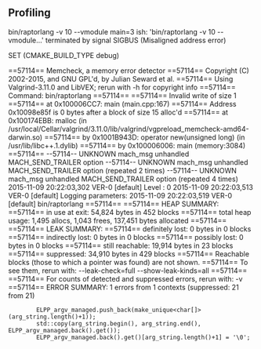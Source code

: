 
## Profiling

bin/raptorlang -v 10 --vmodule main=3
ish: 'bin/raptorlang -v 10 --vmodule…' terminated by signal SIGBUS (Misaligned address error)

SET (CMAKE_BUILD_TYPE debug)


==57114== Memcheck, a memory error detector
==57114== Copyright (C) 2002-2015, and GNU GPL'd, by Julian Seward et al.
==57114== Using Valgrind-3.11.0 and LibVEX; rerun with -h for copyright info
==57114== Command: bin/raptorlang
==57114==
==57114== Invalid write of size 1
==57114==    at 0x100006CC7: main (main.cpp:167)
==57114==  Address 0x10098e85f is 0 bytes after a block of size 15 alloc'd
==57114==    at 0x100174EBB: malloc (in /usr/local/Cellar/valgrind/3.11.0/lib/valgrind/vgpreload_memcheck-amd64-darwin.so)
==57114==    by 0x1001B943D: operator new(unsigned long) (in /usr/lib/libc++.1.dylib)
==57114==    by 0x100006006: main (memory:3084)
==57114==
--57114-- UNKNOWN mach_msg unhandled MACH_SEND_TRAILER option
--57114-- UNKNOWN mach_msg unhandled MACH_SEND_TRAILER option (repeated 2 times)
--57114-- UNKNOWN mach_msg unhandled MACH_SEND_TRAILER option (repeated 4 times)
2015-11-09 20:22:03,302 VER-0 [default] Level : 0
2015-11-09 20:22:03,513 VER-0 [default] Logging parameters:
2015-11-09 20:22:03,519 VER-0 [default]     bin/raptorlang
==57114==
==57114== HEAP SUMMARY:
==57114==     in use at exit: 54,824 bytes in 452 blocks
==57114==   total heap usage: 1,495 allocs, 1,043 frees, 137,451 bytes allocated
==57114==
==57114== LEAK SUMMARY:
==57114==    definitely lost: 0 bytes in 0 blocks
==57114==    indirectly lost: 0 bytes in 0 blocks
==57114==      possibly lost: 0 bytes in 0 blocks
==57114==    still reachable: 19,914 bytes in 23 blocks
==57114==         suppressed: 34,910 bytes in 429 blocks
==57114== Reachable blocks (those to which a pointer was found) are not shown.
==57114== To see them, rerun with: --leak-check=full --show-leak-kinds=all
==57114==
==57114== For counts of detected and suppressed errors, rerun with: -v
==57114== ERROR SUMMARY: 1 errors from 1 contexts (suppressed: 21 from 21)


            ELPP_argv_managed.push_back(make_unique<char[]>(arg_string.length()+1));
            std::copy(arg_string.begin(), arg_string.end(), ELPP_argv_managed.back().get());
            ELPP_argv_managed.back().get()[arg_string.length()+1] = '\0';

